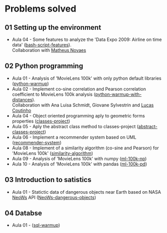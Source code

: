 # Problems solved

## 01 Setting up the environment

* Aula 04 - Some features to analyze the 'Data Expo 2009: Airline on time data' ([bash-script-features](https://github.com/gus-phys/bash-script-features)).  
Collaboration with [Matheus Novaes](https://github.com/matheuspnovaes/lista-4)

## 02 Python programming

* Aula 01 - Analysis of 'MovieLens 100k' with only python default libraries ([python-warmup](https://github.com/gus-phys/ai2-exercises-resolution/tree/main/02-programacao-python/aula1/python-warmup))
* Aula 02 - Implement co-sine correlation and Pearson correlation coefficient to MovieLens 100k analysis ([python-warmup-with-distances](https://github.com/gus-phys/python-warmup-with-distances)).  
Collaboration with Ana Luisa Schmidt, Giovane Sylvestrin and [Lucas Coutinho](https://github.com/lucas-coutinho/python-warmup)
* Aula 04 - Object oriented programming aply to geometric forms properties ([classes-project](https://github.com/gus-phys/ai2-exercises-resolution/tree/main/02-programacao-python/aula4/classes-project))
* Aula 05 - Aply the abstract class method to classes-project ([abstract-classes-project](https://github.com/gus-phys/ai2-exercises-resolution/tree/main/02-programacao-python/aula5/abstract-classes))
* Aula 06 - Implement a recommender system based on UML ([recommender-system](https://github.com/gus-phys/ai2-exercises-resolution/tree/main/02-programacao-python/aula6/recommender-system))
* Aula 08 - Implement of a similarity algorithm (co-sine and Pearson) for 'MovieLens 100k' ([similarity-algorithm](https://github.com/gus-phys/ai2-exercises-resolution/tree/main/02-programacao-python/aula8/similarity-algorithm))
* Aula 09 - Analysis of 'MovieLens 100k' with numpy ([ml-100k-np](https://github.com/gus-phys/ai2-exercises-resolution/tree/main/02-programacao-python/aula9/ml-100k-np))
* Aula 10 - Analysis of 'MovieLens 100k' with pandas ([ml-100k-pd](https://github.com/gus-phys/ai2-exercises-resolution/tree/main/02-programacao-python/aula10/ml-100k-pd))

## 03 Introduction to satistics

* Aula 01 - Statictic data of dangerous objects near Earth based on NASA [NeoWs](https://api.nasa.gov/) API ([NeoWs-dangerous-objects](https://github.com/gus-phys/ai2-exercises-resolution/tree/main/03-introducao-a-estatistica/aula1/NeoWs))

## 04 Databse

* Aula 01 - ([sql-warmup](https://github.com/gus-phys/ai2-exercises-resolution/tree/main/04-banco-de-dados/aula1/sql-warmup))
